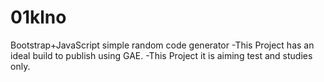 # 01klno
Bootstrap+JavaScript simple random code generator
  -This Project has an ideal build to publish using GAE.
  -This Project it is aiming test and studies only.
